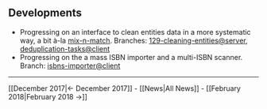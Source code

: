 <!-- LANG:EN, title="January 2018"-->

## Developments
*  Progressing on an interface to clean entities data in a more systematic way, a bit à-la [mix-n-match](https://tools.wmflabs.org/mix-n-match/).
   Branches: [129-cleaning-entities@server](https://github.com/inventaire/inventaire/commits/129-cleaning-entities), [deduplication-tasks@client](https://github.com/inventaire/inventaire-client/commits/deduplication-tasks)
* Progressing on the a mass ISBN importer and a multi-ISBN scanner.
   Branch: [isbns-importer@client](https://github.com/inventaire/inventaire-client/commits/isbns-importer)

<hr>

[[December 2017|← December 2017]] - [[News|All News]] - [[February 2018|February 2018 →]]